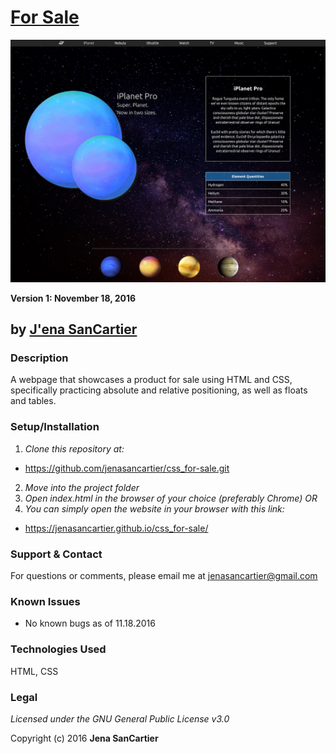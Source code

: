 # [For Sale](http://jenasancartier.github.io/css_for-sale)
![project screenshot](/img/screenshot.png)

__Version 1: November 18, 2016__
## by [J'ena SanCartier](https://github.com/jenasancartier)

### Description
A webpage that showcases a product for sale using HTML and CSS, specifically practicing absolute and relative positioning, as well as floats and tables.


### Setup/Installation
1. _Clone this repository at:_
  * https://github.com/jenasancartier/css_for-sale.git
2. _Move into the project folder_
3. _Open index.html in the browser of your choice (preferably Chrome) OR_
4. _You can simply open the website in your browser with this link:_
  * https://jenasancartier.github.io/css_for-sale/

### Support & Contact
For questions or comments, please email me at [jenasancartier@gmail.com](mailto:jenasancartier@gmail.com)

### Known Issues
* No known bugs as of 11.18.2016

### Technologies Used
HTML, CSS

### Legal
*Licensed under the GNU General Public License v3.0*

Copyright (c) 2016 **Jena SanCartier**

